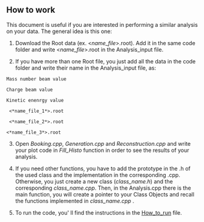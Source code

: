 **How to work**
------------------------
This document is useful if you are interested in performing a similar analysis on your data. The general idea is this one:

1. Download the Root data (ex. <*name_file*>.root). Add it in the same code folder and write <*name_file*>.root in the Analysis_input file.

2. If you have more than one Root file, you just add all the data in the code folder and write their name in the Analysis_input file, as: 

`Mass number beam value`

`Charge beam value`

`Kinetic enenrgy value`

` <*name_file_1*>.root`

` <*name_file_2*>.root`

`<*name_file_3*>.root `

3. Open *Booking.cpp*, *Generation.cpp* and *Reconstruction.cpp* and write your plot code in *Fill_Histo* function in order to see the results of your analysis. 

4. If you need other functions, you have to add the prototype in the .h of the used class and the implementation in the corresponding .cpp. Otherwise, you just create a new class (*class_name.h*) and the corresponding *class_name.cpp*. Then, in the Analysis.cpp there is the main function, you will create a pointer to your Class Objects and recall the functions implemented in *class_name.cpp* .

5. To run the code, you' ll find the instructions in the [How_to_run](https://github.com/rotolanna/Software_and_Computing_Project/blob/master/how_to_guides/How_to_run.md) file.


